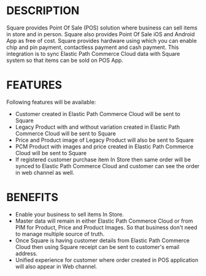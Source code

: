 # DESCRIPTION

Square provides Point Of Sale (POS) solution where business can sell items in store and in person. Square also provides Point Of Sale iOS and Android App as free of cost. Square provides hardware using which you can enable chip and pin payment, contactless payment and cash payment. This integration is to sync Elastic Path Commerce Cloud data with Square system so that items can be sold on POS App.

# FEATURES

Following features will be available:

- Customer created in Elastic Path Commerce Cloud will be sent to Square
- Legacy Product with and without variation created in Elastic Path Commerce Cloud will be sent to Square
- Price and Product image of Legacy Product will also be sent to Square
- PCM Product with images and price created in Elastic Path Commerce Cloud will be sent to Square
- If registered customer purchase item In Store then same order will be synced to Elastic Path Commerce Cloud and customer can see the order in web channel as well.

# BENEFITS

- Enable your business to sell items In Store.
- Master data will remain in either Elastic Path Commerce Cloud or from PIM for Product, Price and Product Images. So that business don't need to manage multiple source of truth.
- Once Square is having customer details from Elastic Path Commerce Cloud then using Square receipt can be sent to customer's email address.
- Unified experience for customer where order created in POS application will also appear in Web channel.

